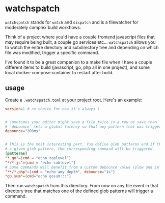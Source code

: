 # watchspatch

`watchspatch` stands for `watch` and `dispatch` and is a filewatcher for moderately complex build workflows.

Think of a project where you'd have a couple frontend javascript files that may require being built, a couple go services etc... `watchspatch` allows you to watch the entire directory and subdirectory tree and depending on which file was modified, trigger a specific command.

I've found it to be a great companion to a make file when I have a couple different items to build (javascript, go, php all in one project), and some local docker-compose container to restart after build.

## usage

Create a `.watchspatch.toml` at your project root. Here's an example:

```toml
version=1 # no choice for now it's always 1


# sometimes your editor might save a file twice in a row or save then `touch` it, triggering more events than wanted.
# `debounce` sets a global latency so that any pattern that was triggered can't be retriggered within `debounce` time of the previous event.
debounce="200ms"


# This is the most interesting part. You define glob patterns and if the file that got changed matches
# a given glob pattern, the corresponding command will be triggered
[patterns]
"*.go"={cmd = "echo toplevel"}
"*/*.js"={cmd = "echo sublevel"}
# Some commands will benefit from a custom debounce value (slow one in general are a good fit here)
"**/*.php"={cmd = "echo any depth", debounce="1s"}
"go.sum"={cmd="echo gosum:::"}
```

Then run `watchspatch` from this directory. From now on any file event in that directory tree that matches one of the defined glob patterns will trigger a command.
